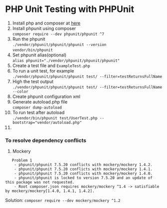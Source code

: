 # PHP Unit Testing with PHPUnit

1. Install php and composer at [here](https://phpunit.de)  
2. Install phpunit using composer  
`composer require --dev phpunit/phpunit ^7`  
3. Run the phpunit  
`./vendor/phpunit/phpunit/phpunit --version`  
`vendor/bin/phpunit`  
4. Set phpunit alias(optional)  
`alias phpunit="./vendor/phpunit/phpunit/phpunit"`  
5. Create a test file and  `ExampleTest.php`  
6. To run a unit test, for example  
`./vendor/phpunit/phpunit/phpunit test/ --filter=testReturnsFullName`  
7. High the test output  
`./vendor/phpunit/phpunit/phpunit test/ --filter=testReturnsFullName --color`
8. Create phpunit configuration xml  
9. Generate autoload.php file  
`composer dump-autoload`  
10. To run test after autoload  
`./vendor/bin/phpunit test/UserTest.php --bootstrap="vendor/autoload.php"`
11. 

### To resolve dependency conflicts
1. Mockery
```
   Problem 1
    - phpunit/phpunit 7.5.20 conflicts with mockery/mockery 1.4.2.
    - phpunit/phpunit 7.5.20 conflicts with mockery/mockery 1.4.1.
    - phpunit/phpunit 7.5.20 conflicts with mockery/mockery 1.4.0.
    - phpunit/phpunit is locked to version 7.5.20 and an update of this package was not requested.
    - Root composer.json requires mockery/mockery ^1.4 -> satisfiable by mockery/mockery[1.4.0, 1.4.1, 1.4.2].
```
Solution:
`composer require --dev mockery/mockery ^1.2`  
   